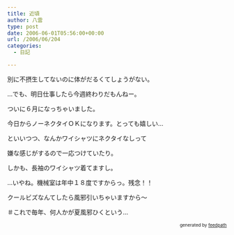 ```yaml
---
title: 近頃
author: 八雲
type: post
date: 2006-06-01T05:56:00+00:00
url: /2006/06/204
categories:
  - 日記

---
```

別に不摂生してないのに体がだるくてしょうがない。
  
…でも、明日仕事したら今週終わりだもんねー。

ついに６月になっちゃいました。
  
今日からノーネクタイＯＫになります。とっても嬉しい…
  
といいつつ、なんかワイシャツにネクタイなしって
  
嫌な感じがするので一応つけていたり。
  
しかも、長袖のワイシャツ着てますし。

…いやね。機械室は年中１８度ですからっ。残念！！
  
クールビズなんてしたら風邪引いちゃいますから～
  
＃これで毎年、何人かが夏風邪ひくという…<!--
feedpath info start
-->

<div style="text-align: right; font-size: 10px;">
  &nbsp;&nbsp;<span>generated by <a href="http://feedpath.jp">feedpath</a></span>
</div>

<!--
feedpath info end
-->